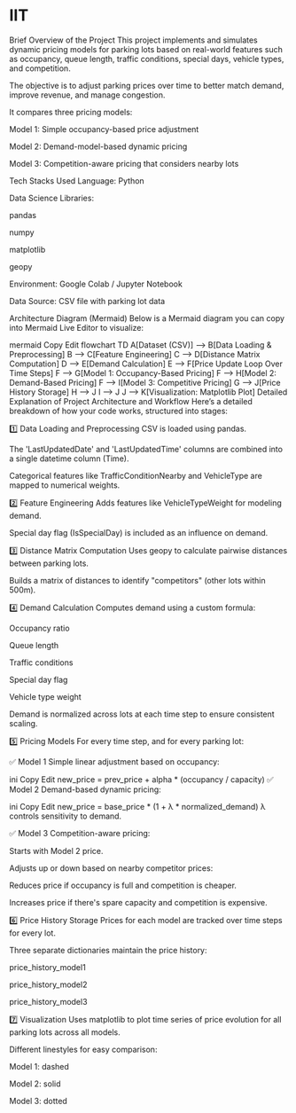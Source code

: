 # IIT
Brief Overview of the Project
This project implements and simulates dynamic pricing models for parking lots based on real-world features such as occupancy, queue length, traffic conditions, special days, vehicle types, and competition.

The objective is to adjust parking prices over time to better match demand, improve revenue, and manage congestion.

It compares three pricing models:

Model 1: Simple occupancy-based price adjustment

Model 2: Demand-model-based dynamic pricing

Model 3: Competition-aware pricing that considers nearby lots

Tech Stacks Used
Language: Python

Data Science Libraries:

pandas

numpy

matplotlib

geopy

Environment: Google Colab / Jupyter Notebook

Data Source: CSV file with parking lot data


Architecture Diagram (Mermaid)
Below is a Mermaid diagram you can copy into Mermaid Live Editor to visualize:

mermaid
Copy
Edit
flowchart TD
    A[Dataset (CSV)] --> B[Data Loading & Preprocessing]
    B --> C[Feature Engineering]
    C --> D[Distance Matrix Computation]
    D --> E[Demand Calculation]
    E --> F[Price Update Loop Over Time Steps]
    F --> G[Model 1: Occupancy-Based Pricing]
    F --> H[Model 2: Demand-Based Pricing]
    F --> I[Model 3: Competitive Pricing]
    G --> J[Price History Storage]
    H --> J
    I --> J
    J --> K[Visualization: Matplotlib Plot]
    Detailed Explanation of Project Architecture and Workflow
Here’s a detailed breakdown of how your code works, structured into stages:

1️⃣ Data Loading and Preprocessing
CSV is loaded using pandas.

The 'LastUpdatedDate' and 'LastUpdatedTime' columns are combined into a single datetime column (Time).

Categorical features like TrafficConditionNearby and VehicleType are mapped to numerical weights.

2️⃣ Feature Engineering
Adds features like VehicleTypeWeight for modeling demand.

Special day flag (IsSpecialDay) is included as an influence on demand.

3️⃣ Distance Matrix Computation
Uses geopy to calculate pairwise distances between parking lots.

Builds a matrix of distances to identify "competitors" (other lots within 500m).

4️⃣ Demand Calculation
Computes demand using a custom formula:

Occupancy ratio

Queue length

Traffic conditions

Special day flag

Vehicle type weight

Demand is normalized across lots at each time step to ensure consistent scaling.

5️⃣ Pricing Models
For every time step, and for every parking lot:

✅ Model 1
Simple linear adjustment based on occupancy:

ini
Copy
Edit
new_price = prev_price + alpha * (occupancy / capacity)
✅ Model 2
Demand-based dynamic pricing:

ini
Copy
Edit
new_price = base_price * (1 + λ * normalized_demand)
λ controls sensitivity to demand.

✅ Model 3
Competition-aware pricing:

Starts with Model 2 price.

Adjusts up or down based on nearby competitor prices:

Reduces price if occupancy is full and competition is cheaper.

Increases price if there's spare capacity and competition is expensive.

6️⃣ Price History Storage
Prices for each model are tracked over time steps for every lot.

Three separate dictionaries maintain the price history:

price_history_model1

price_history_model2

price_history_model3

7️⃣ Visualization
Uses matplotlib to plot time series of price evolution for all parking lots across all models.

Different linestyles for easy comparison:

Model 1: dashed

Model 2: solid

Model 3: dotted
